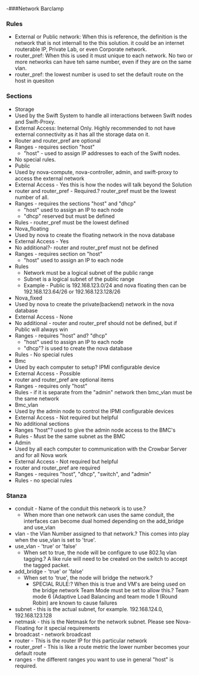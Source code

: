-###Network Barclamp
### Rules ###
* External or Public network: When this is reference, the definition is the network that is not internall to the this solution.  it could be an internet routerable IP, Private Lab, or even Corporate network.
* router_pref: When this is used it must unique to each network.  No two or more networks can have teh same number, even if they are on the same vlan.
* router_pref: the lowest number is used to set the default route on the host in quesiton

### Sections ###
* Storage
 * Used by the Swift System to handle all interactions between Swift nodes and Swift-Proxy.
 * External Access: Ineternal Only.  Highly recommended to not have external connectivity as it has all the storage data on it.
 * Router and  router_pref are optional
 * Ranges - requires section "host"
     * "host" - used to assign IP addresses to each of the Swift nodes.
 * No special rules.
* Public
 * Used by nova-compute, nova-controller, admin, and swift-proxy to access the external network
 * External Access - Yes this is how the nodes will talk beyond the Solution
 * router and router_pref - Required.? router_pref must be the lowest number of all.
 * Ranges - requires the sections "host" and "dhcp"
     * "host" used to assign an IP to each node
     * "dhcp" reserved but must be defined
 * Rules - router_pref must be the lowest defined
* Nova_floating
 * Used by nova to create the floating network in the nova database
 * External Access - Yes
 * No additional?- router and router_pref must not be defined
 * Ranges - requires section on "host"
     * "host" used to assign an IP to each node
 * Rules 
     * Network must be a logical subnet of the public range
     * Subnet is a logical subnet of the public range
     * Example - Public is 192.168.123.0/24 and nova floating then can be 192.168.123.64/26 or 192.168.123.128/26
* Nova_fixed
 * Used by nova to create the private(backend) network in the nova database
 * External Access - None
 * No additional - router and router_pref should not be defined, but if Public will always win
 * Ranges - requires "host" and? "dhcp"
     * "host" used to assign an IP to each node
     * "dhcp"? is used to create the nova database
 * Rules - No special rules
* Bmc
 * Used by each computer to setup? IPMI configurable device
 * External Access - Possible
 * router and router_pref are optional items 
 * Ranges - requires only "host"
 * Rules - if it is separate from the "admin" network then bmc_vlan must be the same network
* Bmc_vlan
 * Used by the admin node to control the IPMI configurable devices
 * External Access - Not required but helpful
 * No additional sections
 * Ranges "host"? used to give the admin node access to the BMC's
 * Rules - Must be the same subnet as the BMC
* Admin
 * Used by all each computer to communication with the Crowbar Server and for all Nova work
 * External Access - Not required but helpful
 * router and router_pref are required
 * Ranges - requires "host", "dhcp", "switch", and "admin"
 * Rules - no special rules

### Stanza ###
 *  conduit - Name of the conduit this network is to use.? 
      *  When more than one network can uses the same conduit, the interfaces can become dual homed depending on the add_bridge and use_vlan
 * vlan - the Vlan Number assigned to that network.? This comes into play when the use_vlan is set to 'true'.
 *  use_vlan - 'true' or 'false'
     * When set to true, the node will be configure to use 802.1q vlan tagging.? A like rule will need to be created on the switch to accept the tagged packet.
 * add_bridge - 'true' or 'false'
     * When set to 'true', the node will bridge the network.? 
         *  SPECIAL RULE:? When this is true and VM's are being used on the bridge network Team Mode must be set to allow this.? Team mode 6 (Adaptive Load Balancing and team mode 1 (Round Robin) are known to cause failures
 * subnet - this is the actual subnet, for example. 192.168.124.0, 192.168.123.128
 * netmask - this is the Netmask for the network subnet. Please see Nova-Floating for it special requirements
 * broadcast - network broadcast
 * router - This is the router IP for this particular network
 * router_pref - This is like a route metric the lower number becomes your default route
 * ranges - the different ranges you want to use in general "host" is required.
